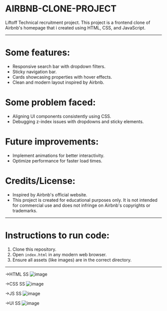 # AIRBNB-CLONE-PROJECT
Liftoff Technical recruitment project.
This project is a frontend clone of Airbnb's homepage that i created using HTML, CSS, and JavaScript.

----

# Some features:
- Responsive search bar with dropdown filters.
- Sticky navigation bar.
- Cards showcasing properties with hover effects.
- Clean and modern layout inspired by Airbnb.

# Some problem faced:
- Aligning UI components consistently using CSS.
- Debugging z-index issues with dropdowns and sticky elements.

# Future improvements:
- Implement animations for better interactivity.
- Optimize performance for faster load times.
  
# Credits/License:
- Inspired by Airbnb's official website.
- This project is created for educational purposes only. It is not intended for commercial use and does not infringe on Airbnb's copyrights or trademarks.

----

# Instructions to run code:
1. Clone this repository.
2. Open `index.html` in any modern web browser.
3. Ensure all assets (like images) are in the correct directory.

----
->HTML SS
![image](https://github.com/user-attachments/assets/88456268-6f1d-4bc3-bacc-b5abd9a65618)

->CSS SS
![image](https://github.com/user-attachments/assets/f80ac8b9-5757-4242-9bcf-b4d9084b4c3c) 

->JS SS
![image](https://github.com/user-attachments/assets/03f46749-44a5-4b67-af4f-de4e70f5961c) 

->UI SS
![image](https://github.com/user-attachments/assets/c2fea837-6991-4877-a2ab-bf9e4c0dcc27) 


